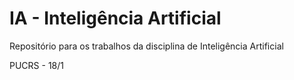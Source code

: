# IA - Inteligência Artificial

Repositório para os trabalhos da disciplina de Inteligência Artificial

PUCRS - 18/1
